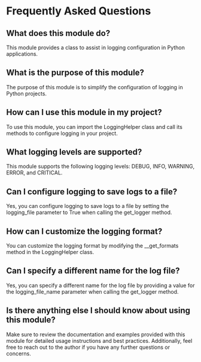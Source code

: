 # Frequently Asked Questions

## What does this module do?
This module provides a class to assist in logging configuration in Python applications.

## What is the purpose of this module?
The purpose of this module is to simplify the configuration of logging in Python projects.

## How can I use this module in my project?
To use this module, you can import the LoggingHelper class and call its methods to configure logging in your project.

## What logging levels are supported?
This module supports the following logging levels: DEBUG, INFO, WARNING, ERROR, and CRITICAL.

## Can I configure logging to save logs to a file?
Yes, you can configure logging to save logs to a file by setting the logging_file parameter to True when calling the get_logger method.

## How can I customize the logging format?
You can customize the logging format by modifying the __get_formats method in the LoggingHelper class.

## Can I specify a different name for the log file?
Yes, you can specify a different name for the log file by providing a value for the logging_file_name parameter when calling the get_logger method.

## Is there anything else I should know about using this module?
Make sure to review the documentation and examples provided with this module for detailed usage instructions and best practices. Additionally, feel free to reach out to the author if you have any further questions or concerns.
